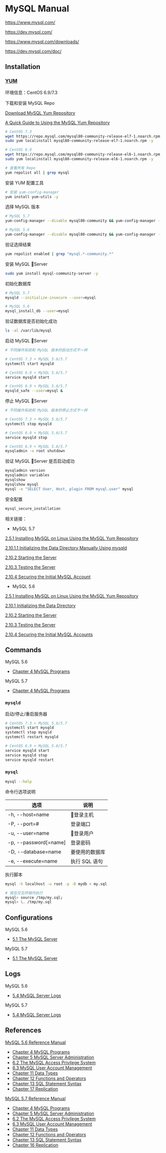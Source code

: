 # MySQL Manual

<https://www.mysql.com/>

<https://dev.mysql.com/>

<https://www.mysql.com/downloads/>

<https://dev.mysql.com/doc/>

## Installation

### [YUM](https://dev.mysql.com/doc/refman/5.7/en/linux-installation-yum-repo.html)

环境信息：CentOS 6.9/7.3

下载和安装 MySQL Repo

[Download MySQL Yum Repository](https://dev.mysql.com/downloads/repo/yum/)

[A Quick Guide to Using the MySQL Yum Repository](https://dev.mysql.com/doc/mysql-yum-repo-quick-guide/en/)

```bash
# CentOS 7.3
wget https://repo.mysql.com/mysql80-community-release-el7-1.noarch.rpm
sudo yum localinstall mysql80-community-release-el7-1.noarch.rpm -y

# CentOS 6.9
wget https://repo.mysql.com/mysql80-community-release-el6-1.noarch.rpm
sudo yum localinstall mysql80-community-release-el6-1.noarch.rpm -y

# 查看所有 Repo
yum repolist all | grep mysql
```

安装 YUM 配置工具

```bash
# 安装 yum-config-manager
yum install yum-utils -y
```

选择 MySQL 版本

```bash
# MySQL 5.7
yum-config-manager --disable mysql80-community && yum-config-manager --enable mysql57-community

# MySQL 5.6
yum-config-manager --disable mysql80-community && yum-config-manager --enable mysql56-community
```

验证选择结果

```bash
yum repolist enabled | grep "mysql.*-community.*"
```

安装 MySQL Server

```bash
sudo yum install mysql-community-server -y
```

初始化数据库

```bash
# MySQL 5.7
mysqld --initialize-insecure --user=mysql

# MySQL 5.6
mysql_install_db --user=mysql
```

验证数据库是否初始化成功

```bash
ls -al /var/lib/mysql
```

启动 MySQL Server

```bash
# 不同操作系统和 MySQL 版本的启动方式不一样

# CentOS 7.3 + MySQL 5.6/5.7
systemctl start mysqld

# CentOS 6.9 + MySQL 5.6/5.7
service mysqld start

# CentOS 6.9 + MySQL 5.6/5.7
mysqld_safe --user=mysql &
```

停止 MySQL Server

```bash
# 不同操作系统和 MySQL 版本的停止方式不一样

# CentOS 7.3 + MySQL 5.6/5.7
systemctl stop mysqld

# CentOS 6.9 + MySQL 5.6/5.7
service mysqld stop

# CentOS 6.9 + MySQL 5.6/5.7
mysqladmin -u root shutdown
```

验证 MySQL Server 是否启动成功

```bash
mysqladmin version
mysqladmin variables
mysqlshow
mysqlshow mysql
mysql -e "SELECT User, Host, plugin FROM mysql.user" mysql
```

安全配置

```bash
mysql_secure_installation
```

相关链接：

- MySQL 5.7

[2.5.1 Installing MySQL on Linux Using the MySQL Yum Repository](https://dev.mysql.com/doc/refman/5.7/en/linux-installation-yum-repo.html)

[2.10.1.1 Initializing the Data Directory Manually Using mysqld](https://dev.mysql.com/doc/refman/5.7/en/data-directory-initialization-mysqld.html)

[2.10.2 Starting the Server](https://dev.mysql.com/doc/refman/5.7/en/starting-server.html)

[2.10.3 Testing the Server](https://dev.mysql.com/doc/refman/5.7/en/testing-server.html)

[2.10.4 Securing the Initial MySQL Account](https://dev.mysql.com/doc/refman/5.7/en/default-privileges.html)

- MySQL 5.6

[2.5.1 Installing MySQL on Linux Using the MySQL Yum Repository](https://dev.mysql.com/doc/refman/5.6/en/linux-installation-yum-repo.html)

[2.10.1 Initializing the Data Directory](https://dev.mysql.com/doc/refman/5.6/en/data-directory-initialization.html)

[2.10.2 Starting the Server](https://dev.mysql.com/doc/refman/5.6/en/starting-server.html)

[2.10.3 Testing the Server](https://dev.mysql.com/doc/refman/5.6/en/testing-server.html)

[2.10.4 Securing the Initial MySQL Accounts](https://dev.mysql.com/doc/refman/5.6/en/default-privileges.html)

## Commands

MySQL 5.6

- [Chapter 4 MySQL Programs](https://dev.mysql.com/doc/refman/5.6/en/programs.html)

MySQL 5.7

- [Chapter 4 MySQL Programs](https://dev.mysql.com/doc/refman/5.7/en/programs.html)

### `mysqld`

启动/停止/重启服务器

```bash
# CentOS 7.3 + MySQL 5.6/5.7
systemctl start mysqld
systemctl stop mysqld
systemctl restart mysqld

# CentOS 6.9 + MySQL 5.6/5.7
service mysqld start
service mysqld stop
service mysqld restart
```

### `mysql`

```bash
mysql --help
```

命令行选项说明

选项 | 说明
--- | ---
-h, --host=name | 登录主机
-P, --port=# | 登录端口
-u, --user=name | 登录用户
-p, --password[=name] | 登录密码
-D, --database=name | 要使用的数据库
-e, --execute=name | 执行 SQL 语句

执行脚本

```bash
mysql -h localhost -u root -p -D mydb < my.sql

# 或在交互终端内执行
mysql> source /tmp/my.sql;
mysql> \. /tmp/my.sql
```

## Configurations

MySQL 5.6

- [5.1 The MySQL Server](https://dev.mysql.com/doc/refman/5.6/en/mysqld-server.html)

MySQL 5.7

- [5.1 The MySQL Server](https://dev.mysql.com/doc/refman/5.7/en/mysqld-server.html)

## Logs

MySQL 5.6

- [5.4 MySQL Server Logs](https://dev.mysql.com/doc/refman/5.6/en/server-logs.html)

MySQL 5.7

- [5.4 MySQL Server Logs](https://dev.mysql.com/doc/refman/5.7/en/server-logs.html)

## References

[MySQL 5.6 Reference Manual](https://dev.mysql.com/doc/refman/5.6/en/)

- [Chapter 4 MySQL Programs](https://dev.mysql.com/doc/refman/5.6/en/programs.html)
- [Chapter 5 MySQL Server Administration](https://dev.mysql.com/doc/refman/5.6/en/server-administration.html)
- [6.2 The MySQL Access Privilege System](https://dev.mysql.com/doc/refman/5.6/en/privilege-system.html)
- [6.3 MySQL User Account Management](https://dev.mysql.com/doc/refman/5.6/en/user-account-management.html)
- [Chapter 11 Data Types](https://dev.mysql.com/doc/refman/5.6/en/data-types.html)
- [Chapter 12 Functions and Operators](https://dev.mysql.com/doc/refman/5.6/en/functions.html)
- [Chapter 13 SQL Statement Syntax](https://dev.mysql.com/doc/refman/5.6/en/sql-syntax.html)
- [Chapter 17 Replication](https://dev.mysql.com/doc/refman/5.6/en/replication.html)

[MySQL 5.7 Reference Manual](https://dev.mysql.com/doc/refman/5.7/en/)

- [Chapter 4 MySQL Programs](https://dev.mysql.com/doc/refman/5.7/en/programs.html)
- [Chapter 5 MySQL Server Administration](https://dev.mysql.com/doc/refman/5.7/en/server-administration.html)
- [6.2 The MySQL Access Privilege System](https://dev.mysql.com/doc/refman/5.7/en/privilege-system.html)
- [6.3 MySQL User Account Management](https://dev.mysql.com/doc/refman/5.7/en/user-account-management.html)
- [Chapter 11 Data Types](https://dev.mysql.com/doc/refman/5.7/en/data-types.html)
- [Chapter 12 Functions and Operators](https://dev.mysql.com/doc/refman/5.7/en/functions.html)
- [Chapter 13 SQL Statement Syntax](https://dev.mysql.com/doc/refman/5.7/en/sql-syntax.html)
- [Chapter 16 Replication](https://dev.mysql.com/doc/refman/5.7/en/replication.html)